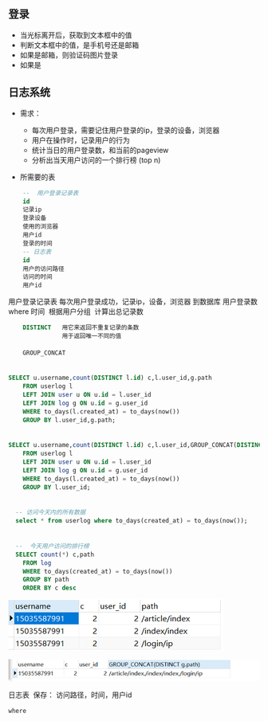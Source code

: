 ##  登录
- 当光标离开后，获取到文本框中的值
- 判断文本框中的值，是手机号还是邮箱
- 如果是邮箱，则验证码图片登录
- 如果是







##   日志系统
- 需求： 
    - 每次用户登录，需要记住用户登录的ip，登录的设备，浏览器
    - 用户在操作时，记录用户的行为
    - 统计当日的用户登录数，和当前的pageview
    - 分析出当天用户访问的一个排行榜  (top n)

- 所需要的表
~~~sql 
    --  用户登录记录表
    id
    记录ip
    登录设备
    使用的浏览器
    用户id
    登录的时间
    -- 日志表
    id 
    用户的访问路径
    访问的时间
    用户id
~~~
用户登录记录表
  每次用户登录成功，记录ip，设备，浏览器  到数据库
用户登录数    
​    where 时间
​    根据用户分组
​    计算出总记录数

~~~sql
    DISTINCT   用它来返回不重复记录的条数
               用于返回唯一不同的值

    GROUP_CONCAT


SELECT u.username,count(DISTINCT l.id) c,l.user_id,g.path
	FROM userlog l
	LEFT JOIN user u ON u.id = l.user_id
	LEFT JOIN log g ON u.id = g.user_id
	WHERE to_days(l.created_at) = to_days(now())
	GROUP BY l.user_id,g.path;


SELECT u.username,count(DISTINCT l.id) c,l.user_id,GROUP_CONCAT(DISTINCT g.path) path
	FROM userlog l
	LEFT JOIN user u ON u.id = l.user_id
	LEFT JOIN log g ON u.id = g.user_id
	WHERE to_days(l.created_at) = to_days(now())
	GROUP BY l.user_id;


  -- 访问今天内的所有数据
  select * from userlog where to_days(created_at) = to_days(now());


  --  今天用户访问的排行榜
  SELECT count(*) c,path
	FROM log
	WHERE to_days(created_at) = to_days(now())
	GROUP BY path
	ORDER BY c desc
~~~
![1539594331045](assets/1539594331045.png)

![1539594274351](assets/1539594274351.png)







日志表
​    保存：    访问路径，时间，用户id

    where   